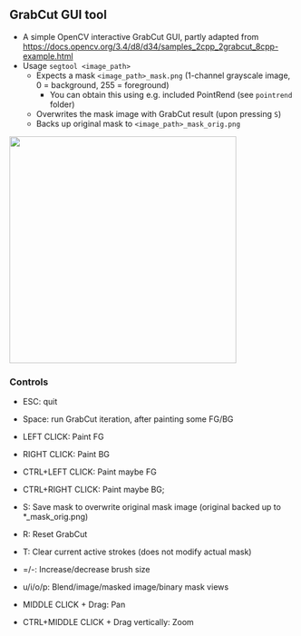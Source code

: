 ## GrabCut GUI tool
- A simple OpenCV interactive GrabCut GUI, partly adapted from
 https://docs.opencv.org/3.4/d8/d34/samples_2cpp_2grabcut_8cpp-example.html
- Usage `segtool <image_path>`
    - Expects a mask `<image_path>_mask.png` (1-channel grayscale image, 0 = background, 255 = foreground)
        - You can obtain this using e.g. included PointRend (see `pointrend` folder)
    - Overwrites the mask image with GrabCut result (upon pressing `S`)
    - Backs up original mask to `<image_path>_mask_orig.png`

<img src="https://github.com/sxyu/segtool/blob/master/readme-img/grabcut-short.gif"
    width="400">

### Controls

- ESC: quit

- Space: run GrabCut iteration, after painting some FG/BG
- LEFT CLICK: Paint FG
- RIGHT CLICK: Paint BG
- CTRL+LEFT CLICK: Paint maybe FG
- CTRL+RIGHT CLICK: Paint maybe BG;

- S: Save mask to overwrite original mask image (original backed up to 
*_mask_orig.png)
- R: Reset GrabCut
- T: Clear current active strokes (does not modify actual mask)
- =/-: Increase/decrease brush size
- u/i/o/p: Blend/image/masked image/binary mask views
- MIDDLE CLICK + Drag: Pan
- CTRL+MIDDLE CLICK + Drag vertically: Zoom
